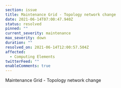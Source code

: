 ```yaml
---
section: issue
title: Maintenance Grid - Topology network change
date: 2021-06-14T07:00:47.940Z
status: resolved
pinned: ""
current_severity: maintenance
max_severity: down
duration: ""
resolved_on: 2021-06-14T12:00:57.504Z
affected:
  - Computing Elements
twitterFeed: ""
enableComments: true
---
```

Maintenance Grid - Topology network change